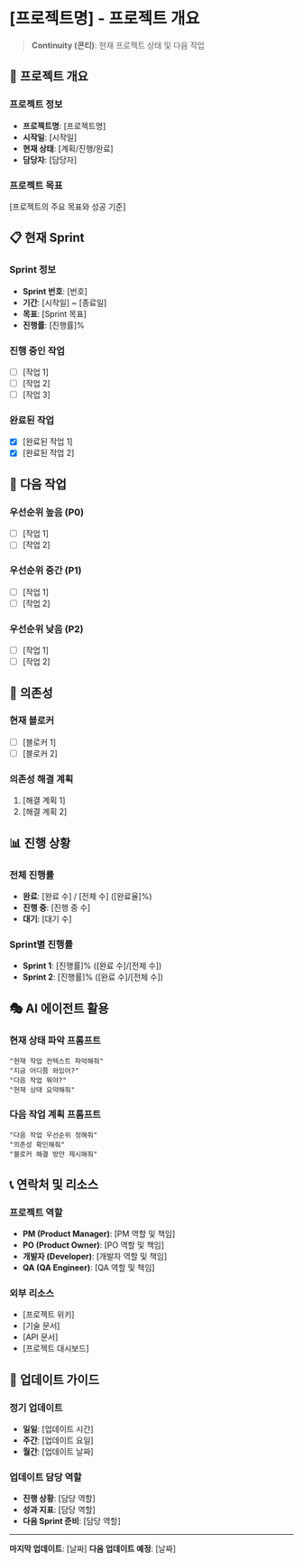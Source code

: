 # [프로젝트명] - 프로젝트 개요

> **Continuity (콘티)**: 현재 프로젝트 상태 및 다음 작업

## 🎯 프로젝트 개요

### 프로젝트 정보

- **프로젝트명**: [프로젝트명]
- **시작일**: [시작일]
- **현재 상태**: [계획/진행/완료]
- **담당자**: [담당자]

### 프로젝트 목표

[프로젝트의 주요 목표와 성공 기준]

## 📋 현재 Sprint

### Sprint 정보

- **Sprint 번호**: [번호]
- **기간**: [시작일] ~ [종료일]
- **목표**: [Sprint 목표]
- **진행률**: [진행률]%

### 진행 중인 작업

- [ ] [작업 1]
- [ ] [작업 2]
- [ ] [작업 3]

### 완료된 작업

- [x] [완료된 작업 1]
- [x] [완료된 작업 2]

## 🎯 다음 작업

### 우선순위 높음 (P0)

- [ ] [작업 1]
- [ ] [작업 2]

### 우선순위 중간 (P1)

- [ ] [작업 1]
- [ ] [작업 2]

### 우선순위 낮음 (P2)

- [ ] [작업 1]
- [ ] [작업 2]

## 🔄 의존성

### 현재 블로커

- [ ] [블로커 1]
- [ ] [블로커 2]

### 의존성 해결 계획

1. [해결 계획 1]
2. [해결 계획 2]

## 📊 진행 상황

### 전체 진행률

- **완료**: [완료 수] / [전체 수] ([완료율]%)
- **진행 중**: [진행 중 수]
- **대기**: [대기 수]

### Sprint별 진행률

- **Sprint 1**: [진행률]% ([완료 수]/[전체 수])
- **Sprint 2**: [진행률]% ([완료 수]/[전체 수])

## 🎭 AI 에이전트 활용

### 현재 상태 파악 프롬프트

```
"현재 작업 컨텍스트 파악해줘"
"지금 어디쯤 와있어?"
"다음 작업 뭐야?"
"현재 상태 요약해줘"
```

### 다음 작업 계획 프롬프트

```
"다음 작업 우선순위 정해줘"
"의존성 확인해줘"
"블로커 해결 방안 제시해줘"
```

## 📞 연락처 및 리소스

### 프로젝트 역할

- **PM (Product Manager)**: [PM 역할 및 책임]
- **PO (Product Owner)**: [PO 역할 및 책임]
- **개발자 (Developer)**: [개발자 역할 및 책임]
- **QA (QA Engineer)**: [QA 역할 및 책임]

### 외부 리소스

- [프로젝트 위키]
- [기술 문서]
- [API 문서]
- [프로젝트 대시보드]

## 🔄 업데이트 가이드

### 정기 업데이트

- **일일**: [업데이트 시간]
- **주간**: [업데이트 요일]
- **월간**: [업데이트 날짜]

### 업데이트 담당 역할

- **진행 상황**: [담당 역할]
- **성과 지표**: [담당 역할]
- **다음 Sprint 준비**: [담당 역할]

---

**마지막 업데이트**: [날짜]
**다음 업데이트 예정**: [날짜]
